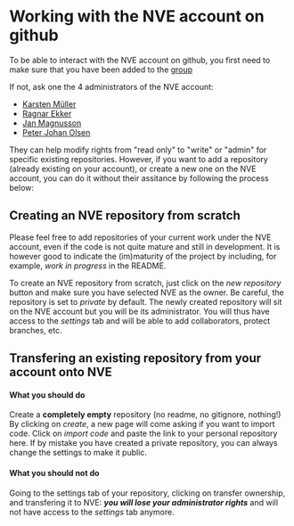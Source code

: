 # Working with the NVE account on github

To be able to interact with the NVE account on github, you first need to make sure that you have been added to the [group](https://github.com/orgs/NVE/people)

If not, ask one the 4 administrators of the NVE account:
- [Karsten Müller](https://github.com/kmunve)
- [Ragnar Ekker](https://github.com/ragnarekker)
- [Jan Magnusson](https://github.com/jmgnve)
- [Peter Johan Olsen](https://github.com/nve-appdev)

They can help modify rights from "read only" to "write" or "admin" for specific existing repositories.
However, if you want to add a repository (already existing on your account), or create a new one on the NVE account, 
you can do it without their assitance by following the process below:

## Creating an NVE repository from scratch

Please feel free to add repositories of your current work under the NVE account, even if the code is not quite mature and still in development.
It is however good to indicate the (im)maturity of the project by including, for example, *work in progress* in the README.

To create an NVE repository from scratch, just click on the *new repository* button and make sure you have selected NVE as the owner. 
Be careful, the repository is set to *private* by default.
The newly created repository will sit on the NVE account but you will be its administrator. You will thus have access to the *settings* tab
and will be able to add collaborators, protect branches, etc.

## Transfering an existing repository from your account onto NVE

#### What you should do
Create a **completely empty** repository (no readme, no gitignore, nothing!)
By clicking on *create*, a new page will come asking if you want to import code. Click on *import code* and paste the link to your personal repository here.
If by mistake you have created a private repository, you can always change the settings to make it public.

#### What you should not do 

Going to the settings tab of your repository, clicking on transfer ownership, and transfering it to NVE:
***you will lose your administrator rights*** and will not have access to the *settings* tab anymore.
